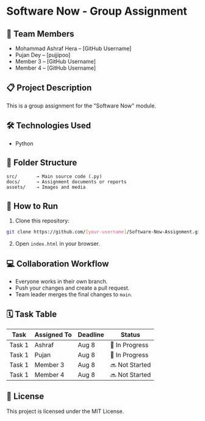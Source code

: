 # Software Now - Group Assignment

## 👥 Team Members
- Mohammad Ashraf Hera – [GitHub Username]
- Pujan Dey – [pujjipoo]
- Member 3 – [GitHub Username]
- Member 4 – [GitHub Username]

## 📋 Project Description
This is a group assignment for the "Software Now" module.

## 🛠 Technologies Used
- Python

## 📁 Folder Structure
```
src/       → Main source code (.py)
docs/      → Assignment documents or reports
assets/    → Images and media
```

## 🔧 How to Run
1. Clone this repository:
```bash
git clone https://github.com/[your-username]/Software-Now-Assignment.git
```
2. Open `index.html` in your browser.

## 💻 Collaboration Workflow
- Everyone works in their own branch.
- Push your changes and create a pull request.
- Team leader merges the final changes to `main`.

## 🗓 Task Table

| Task | Assigned To | Deadline | Status |
|------|-------------|----------|--------|
| Task 1 | Ashraf | Aug 8 | 🔄 In Progress |
| Task 1 | Pujan | Aug 8 | 🔄 In Progress |
| Task 1 | Member 3 | Aug 8 | 🔜 Not Started |
| Task 1 | Member 4 | Aug 8 | 🔜 Not Started |

## 📜 License
This project is licensed under the MIT License.
